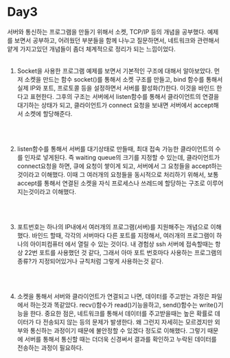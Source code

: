 # Day3  
서버와 통신하는 프로그램을 만들기 위해서 소켓, TCP/IP 등의 개념을 공부했다. 예제를 보면서 공부하고, 어려웠던 부분들을 함께 나누고 질문하면서, 네트워크와 관련해서 얕게 가지고있던 개념들이 좀더 체계적으로 정리가 되는 느낌이었다. 
<br>
<br>

1. Socket을 사용한 프로그램 예제를 보면서 기본적인 구조에 대해서 알아보았다. 먼저 소켓을 만드는 함수 socket()를 통해서 소켓 구조를 만들고, bind 함수를 통해서 실제 IP와 포트, 프로토콜 등을 설정하면서 서버를 활성화(?)한다. 이것을 바인드 한다고 표현한다. 그후의 구조는 서버에서 listen함수를 통해서 클라이언트의 연결을 대기하는 상태가 되고, 클라이언트가 connect 요청을 보내면 서버에서 accept해서 소켓에 할당해준다. 
<br>
<br>

2. listen함수를 통해서 서버를 대기상태로 만들때, 최대 접속 가능한 클라이언트의 수를 인자로 넣게된다. 즉 waiting queue의 크기를 지정할 수 있는데, 클라이언트가 connect요청을 하면, 큐에 요청이 쌓이게 되고, 서버에서 그 요청들을 accept하는 것이라고 이해했다. 이때 그 여러개의 요청들을 동시적으로 처리하기 위해서, 보통 accept를 통해서 연결된 소켓을 자식 프로세스나 쓰레드에 할당하는 구조로 이루어 지는것이라고 이해했다. 
<br>
<br>

3. 포트번호는 하나의 IP내에서 여러개의 프로그램(서버)를 지원해주는 개념으로 이해했다. 바인드 할때, 각각의 서버마다 다른 포트를 지정해서, 여러개의 프로그램이 하나의 아이피컴퓨터 에서 열릴 수 있는 것이다. 내 경험상 ssh 서버에 접속할때는 항상 22번 포트를 사용했던 것 같다, 그래서 아마 포트 번호마다 사용하는 프로그램의 종류?가 지정되어있거나 규칙처럼 그렇게 사용하는것 같다.
<br>
<br>

4. 소켓을 통해서 서버와 클라이언트가 연결되고 나면, 데이터를 주고받는 과정은 파일에서 하는것과 똑같았다. recv()함수가 read()기능을하고, send()함수는 write()기능을 한다. 중요한 점은, 네트워크를 통해서 데이터를 주고받을때는 높은 확률로 데이터가 다 전송되지 않는 등의 문제가 발생한다. 왜 그런지 자세히는 모르겠지만 외부와 통신하는 과정이기 때문에 불안정할 수 있겠다 정도로 이해했다. 그렇기 때문에 서버를 통해서 통신할 때는 더더욱 신경써서 결과를 확인하고 누락된 데이터를 전송하는 과정이 필요하다. 
<br>
<br>

